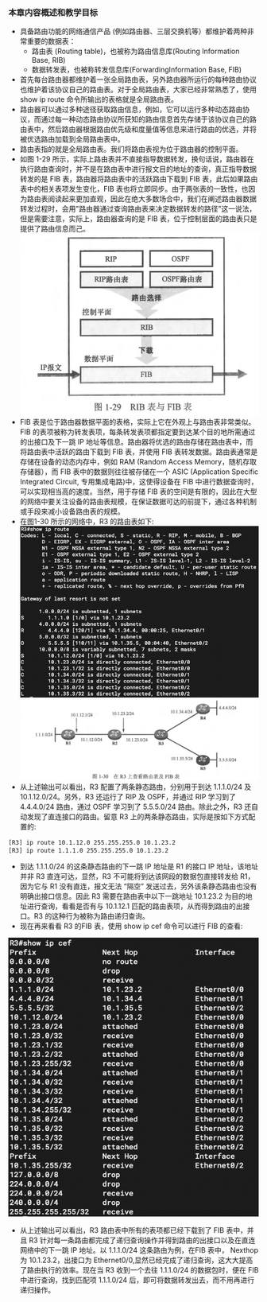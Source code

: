 ### 本章内容概述和教学目标
- 具备路由功能的网络通信产品 (例如路由器、三层交换机等）都维护着两种非常重要的数据表：
  - 路由表 (Routing table)，也被称为路由信息库(Routing Information Base, RIB)
  - 数据转发表，也被称转发信息库(ForwardingInformation Base, FIB)
- 首先每台路由器都维护着一张全局路由表，另外路由器所运行的每种路由协议也维护着该协议自己的路由表。对于全局路由表，大家已经非常熟悉了，使用 show ip route 命令所输出的表格就是全局路由表。
- 路由器可以通过多种途径获取路由信息，例如，它可以运行多种动态路由协议，而通过每一种动态路由协议所获知的路由信息首先存储于该协议自己的路由表中，然后路由器根据路由优先级和度量值等信息来进行路由的优选，并将被优选路由加载到全局路由表中。
- 路由表指的就是全局路由表。我们将路由表视为位于路由器的控制平面。
- 如图 1-29 所示，实际上路由表并不直接指导数据转发，换句话说，路由器在执行路由查询时，并不是在路由表中进行报文目的地址的查询，真正指导数据转发的是 FIB 表，路由器将路由表中的活跃路由下载到 FIB 表，此后如果路由表中的相关表项发生变化，FIB 表也将立即同步。由于两张表的一致性，也因为路由表阅读起来更加直观，因此在绝大多数场合中，我们在阐述路由器数据转发过程时，会用"路由器通过查询路由表来决定数据转发的路径"这一说法，但是需要注意，实际上，路由器查询的是 FIB 表，位于控制层面的路由表只是提供了路由信息而己。
![1.29](../pics/1.29.png)
- FIB 表是位于路由器数据平面的表格，实际上它在外观上与路由表非常类似。FIB 的表项被称为转发表项，每条转发表项都指定要到达某个目的地所需通过的出接口及下一跳 IP 地址等信息。路由器将优选的路由存储在路由表中，而将路由表中活跃的路由下载到 FIB 表，并使用 FIB 表转发数据。路由表通常是存储在设备的动态内存中，例如 RAM (Random Access Memory，随机存取存储器），而 FIB 表中的数据则往往被存储在一个 ASIC (Application Specific Integrated Circuit, 专用集成电路)中，这使得设备在 FIB 中进行数据查询时，可以实现相当高的速度。当然，用于存储 FIB 表的空间是有限的，因此在大型的网络中要关注设备的路由表规模，在保证数据可达的前提下，通过各种机制或手段来减小设备路由表的规模。
- 在图1-30 所示的网络中，R3 的路由表如下:
![1.30.1](../pics/1.30.1.png)
![1.30.2](../pics/1.30.2.png)
- 从上述输出可以看出，R3 配置了两条静态路由，分别用于到达 1.1.1.0/24 及 10.1.12.0/24。另外，R3 还运行了 RIP 及 OSPF，并通过 RIP 学习到了 4.4.4.0/24 路由，通过 OSPF 学习到了 5.5.5.0/24 路由。除此之外，R3 还自动发现了直连接口的路由。留意 R3 上的两条静态路由，实际是按如下方式配置的:
```shell
[R3] ip route 10.1.12.0 255.255.255.0 10.1.23.2
[R3] ip route 1.1.1.0 255.255.255.0 10.1.23.2
```
- 到达 1.1.1.0/24 的这条静态路由的下一跳 IP 地址是 R1 的接口 IP 地址，该地址并非 R3 直连可达，显然，R3 不可能将到达该网段的数据包直接转发给 R1，因为它与 R1 没有直连，报文无法 “隔空” 发送过去，另外该条静态路由也没有明确出接口信息。因此 R3 需要在路由表中以下一跳地址 10.1.23.2 为目的地址进行查询，看看是否有与 10.1.12.1 匹配的路由表项，从而得到路由的出接口。R3 的这种行为被称为路由递归查询。
- 现在再来看看 R3 的FIB 表，使用 show ip cef 命令可以进行 FIB 的查看:

![1.31](../pics/1.31.png)
- 从上述输出可以看出，R3 路由表中所有的表项都已经下载到了 FIB 表中，并且 R3 针对每一条路由都完成了递归查询操作并得到路由的出接口以及在直连网络中的下一跳 IP 地址。以 1.1.1.0/24 这条路由为例，在FIB 表中， Nexthop 为 10.1.23.2，出接口为 Ethernet0/0,显然已经完成了递归查询，这大大提高了路由执行的效率。现在当 R3 收到一个去往 1.1.1.0/24 的数据包时，便在 FIB 中进行查询，找到匹配项 1.1.1.0/24 后，即可将数据转发出去，而不用再进行递归操作。

<br>
<br>

